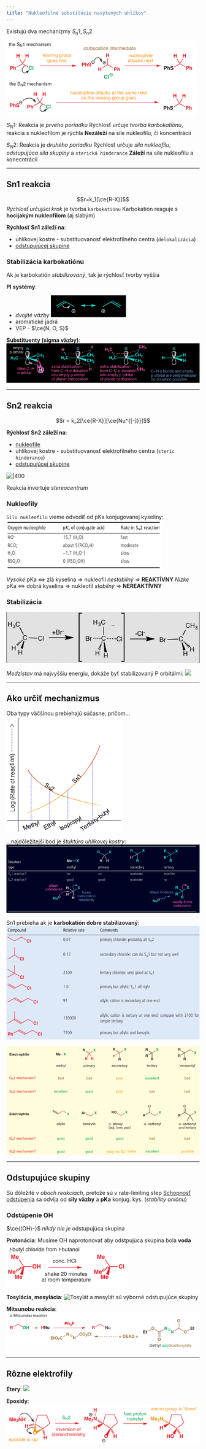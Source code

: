 ```yaml
---
title: "Nukleofilné substitúcie nasýtených uhlíkov"
---
```


Existujú dva mechanizmy $S_n1, S_n2$ 

![](attachments/nukleofilne_substitucie_mechanizmus_sn1_sn2.png)

$S_N1$:
Reakcia je *prvého poriadku*
Rýchlosť určuje *tvorba karbokatiónu*, reakcia s nukleofilom je rýchla
**Nezáleží** na sile nukleofilu, či koncentrácii

$S_N2$:
Reakcia je *druhého poriadku*
Rýchlosť určuje *sila nukleofilu*, *odstupujúca sila skupiny* a `sterická hinderance`
**Záleží** na sile nukleofilu a konecntrácii

---

## Sn1 reakcia
$$r=k_1[\ce{R-X}]$$
*Rýchlosť určujúci krok* je tvorba `karbokatiónu`
Karbokatión reaguje s **hocijakým nukleofilom** (aj slabým)

**Rýchlosť Sn1 záleží na**:
- uhlíkovej kostre - substituovanosť elektrofilného centra (`delokalizácia`)
- [odstupujúcej skupine](che/och/odstupujúce-skupiny.md)

### Stabilizácia karbokatiónu
Ak je karbokatión *stabilizovaný*, tak je rýchlosť tvorby vyššia

**PI systémy**:
- *dvojité väzby*
![](attachments/delokalizácia_v_karbokatióne.png)
- aromatické jadrá
- VEP - $\ce{N, O, S}$

**Substituenty (sigma väzby)**:
![](attachments/sn1-stabilizácia_sigma_väzbami.png)

---

## Sn2 reakcia
$$r = k_2[\ce{R-X}][\ce{Nu^{[-]}}]$$

**Rýchlosť Sn2 záleží na**:
- [nukleofile](che/och/nukleofily-a-elektrofily.md)
- uhlíkovej kostre - substituovanosť elektrofilného centra (`steric hinderance`)
- [odstupujúcej skupine](che/och/odstupujúce-skupiny.md)

![|400](https://upload.wikimedia.org/wikipedia/commons/1/18/Sn2_reaction.gif)

Reakcia invertuje *stereocentrum*

### Nukleofily
`Silu nukleofilu` vieme odvodiť od pKa konjugovanej kyseliny:
![](attachments/sn2_sila_nukleofilu.png)

*Vysoké* pKa <=> zlá kyselina => nukleofil *nestabilný* => **REAKTÍVNY**
*Nízke* pKa <=> dobrá kyselina => nukleofil *stabilný* => **NEREAKTÍVNY**

### Stabilizácia
![Br- útočí na antiväzbový orbitál C-Cl](attachments/sn2-mechanizmus.png)

*Medzistav* má najvyššiu energiu, dokáže byť stabilizovaný P orbitálmi:
![](attachments/sn2-stabilizácia.png)


---

## Ako určiť mechanizmus
Oba typy väčšinou prebiehajú súčasne, pričom...
![](attachments/nukleofilne_substitucie_rýchlosť.png)

...najdôležitejší bod je *štuktúra uhlíkovej kostry*:
![](attachments/Pasted%20image%2020220819095230.png)

Sn1 prebieha ak je **karbokatión dobre stabilizovaný**:
![](attachments/sn1-vs-sn2_stabilizacia.png)

![|800](attachments/sn1-vs-sn2_ucinok_uhlikovej_kostry.png)

---

## Odstupujúce skupiny
Sú dôležité v *oboch reakciach*, pretože sú v rate-limiting step
[Schopnosť odstúpenia](che/och/odstupujúce-skupiny.md) sa odvíja od **sily väzby** a $\textbf{pKa}$ konjug. kys. (*stability aniónu*)

### Odstúpenie OH
$\ce{(OH)-}$ *nikdy nie je* odstupujúca skupina

**Protonácia**:
Musíme OH naprotonovať aby odstpujúca skupina bola **voda**
![](attachments/protonácia-OH-odstúpenie.png)

**Tosylácia, mesylácia**:
![Tosylát a mesylát sú výborné odstupujúce skupiny](attachments/tosylácia-alkoholov.png)

**Mitsunobu reakcia**:
![](attachments/mitsunobu_reakcia.png)

---

## Rôzne elektrofily
**Étery**:
![](attachments/étery_ako_elektrofily.png)

**Epoxidy**:
![](attachments/epoxid_ako_elektrofil.png)